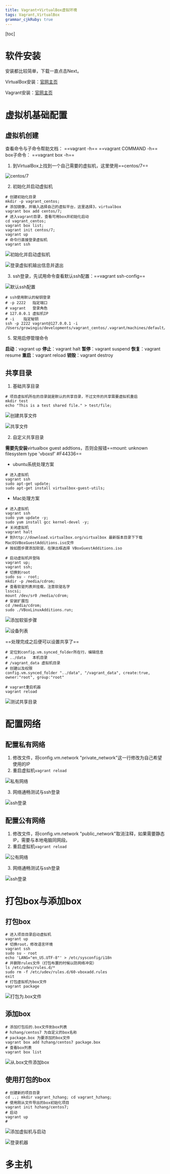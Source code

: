 ```yaml
---
title: Vagrant+VirtualBox虚拟环境
tags: Vagrant,VirtualBox
grammar_cjkRuby: true
---
```


[toc]

# 软件安装

安装都比较简单，下载一直点击Next。

VirtualBox安装：[官网主页](https://www.virtualbox.org/)

Vagrant安装：[官网主页](https://www.vagrantup.com/)

# 虚拟机基础配置

## 虚拟机创建

查看命令与子命令帮助文档：
==vagrant -h==
==vagrant COMMAND -h==
box子命令： ==vagrant box <subcommand> -h==

1. 到VirtualBox上找到一个自己需要的虚拟机，这里使用==centos/7==

![centos/7](./images/1573190736287.png)

2. 初始化并启动虚拟机

``` shell
# 创建初始化目录
mkdir -p vagrant_centos;
# 添加镜像，并输入选择自己的虚拟平台，这里选择3，virtualbox
vagrant box add centos/7;
# 进入vagrant目录，查看可用box并初始化启动
cd vagrant_centos;
vagrant box list;
vagrant init centos/7;
vagrant up
# 命令行直接登录虚拟机
vagrant ssh
```

![初始化并启动虚拟机](./images/1573278645453.png)

![登录虚拟机输出信息并退出](./images/1573283018164.png)

3. ssh登录，先试用命令查看默认ssh配置：==vagrant ssh-config==

![默认ssh配置](./images/1573285870469.png)

``` shell
# ssh使用默认的秘钥登录
# -p 2222	指定端口
# vagrant	登录角色
# 127.0.0.1	虚拟机IP
# -i	指定秘钥
ssh -p 2222 vagrant@127.0.0.1 -i /Users/growingio/developments/vagrant_centos/.vagrant/machines/default/virtualbox/private_key
```

5. 常用启停管理命令

**启动**：vagrant up
**停止**：vagrant halt
**暂停**：vagrant suspend
**恢复**：vagrant resume
**重启**：vagrant reload
**销毁**：vagrant destroy


## 共享目录

1. 基础共享目录

``` shell
# 项目虚拟机所在的目录就是默认的共享目录，不过文件的共享需要虚拟机重启
mkdir test
echo "This is a test shared file." > test/file;
```

![创建共享文件](./images/1573287816498.png)

![共享文件](./images/1573287381279.png)

2. 自定义共享目录

**需要先安装**virtualbox guest addtions，否则会报错==mount: unknown filesystem type 'vboxsf' #F44336==

- ubuntu系统处理方案

``` shell
# 进入虚拟机
vagrant ssh
sudo apt-get update;
sudo apt-get install virtualbox-guest-utils;
```

- Mac处理方案

``` shell
# 进入虚拟机
vagrant ssh
sudo yum update -y;
sudo yum install gcc kernel-devel -y; 
# 关闭虚拟机
vagrant halt
# 到http://download.virtualbox.org/virtualbox 最新版本目录下下载 MacOSVBoxGuestAdditions.iso文件
# 按如图步骤添加软驱，在弹出框选择 VBoxGuestAdditions.iso

# 启动虚拟机并登陆
vagrant up;
vagrant ssh;
# 切换到root
sudo su - root;
mkdir -p /media/cdrom;
# 查看软驱列表并挂载，注意软驱名字
lsscsi;
mount /dev/sr0 /media/cdrom;
# 安装扩展包
cd /media/cdrom;
sudo ./VBoxLinuxAdditions.run;
```

![添加软驱步骤](./images/1573289712905.png)

![设备列表](./images/1573293140210.png)

==处理完成之后便可以设置共享了==

``` shell
# 定位到config.vm.synced_folder所在行，编辑信息
# ../data	本机目录
# /vagrant_data	虚拟机目录
# 创建以及权限
config.vm.synced_folder "../data", "/vagrant_data", create:true, owner:"root", group:"root"

# vagrant重启机器
vagrant reload
```

![测试共享目录](./images/1573293390463.png)

# 配置网络

## 配置私有网络

1. 修改文件，将config.vm.network "private_network"这一行修改为自己希望使用的IP
2. 重启虚拟机`vagrant reload`

![私有网络](./images/1573293671312.png)

3. 网络通畅测试与ssh登录

![ssh登录](./images/1573359720135.png)

## 配置公有网络

1. 修改文件，将config.vm.network "public_network"取消注释，如果需要静态IP，需要与本地电脑同网段。
2. 重启虚拟机`vagrant reload`

![公有网络](./images/1573360872182.png)

3. 网络通畅测试与ssh登录

![ssh登录](./images/1573361124079.png)


# 打包box与添加box

## 打包box

``` shell
# 进入项目目录启动虚拟机
vagrant up
# 切换root，修改语言环境
vagrant ssh
sudo su - root
echo 'LANG="en_US.UTF-8"' > /etc/sysconfig/i18n
# 并删除rules文件（打包布置的时候以防网络冲突）
ls /etc/udev/rules.d/*
sudo rm -f /etc/udev/rules.d/60-vboxadd.rules
exit
# 打包虚拟机为box文件
vagrant package
```

![打包为.box文件](./images/1573364094341.png)

## 添加box

``` shell
# 添加打包后的.box文件到box列表
# hzhang/centos7 为自定义的box名称
# package.box 为要添加的box文件
vagrant box add hzhang/centos7 package.box
# 查看box列表
vagrant box list
```

![从.box文件添加box](./images/1573364438924.png)

## 使用打包的box

``` shell
# 创建新的项目目录
cd ..; mkdir vagrant_hzhang; cd vagrant_hzhang;
# 使用刚从文件导出的box初始化项目
vagrant init hzhang/centos7;
# 启动
vagrant up
# 
```

![添加虚拟机与启动](./images/1573365199465.png)

![登录机器](./images/1573365466987.png)

# 多主机
